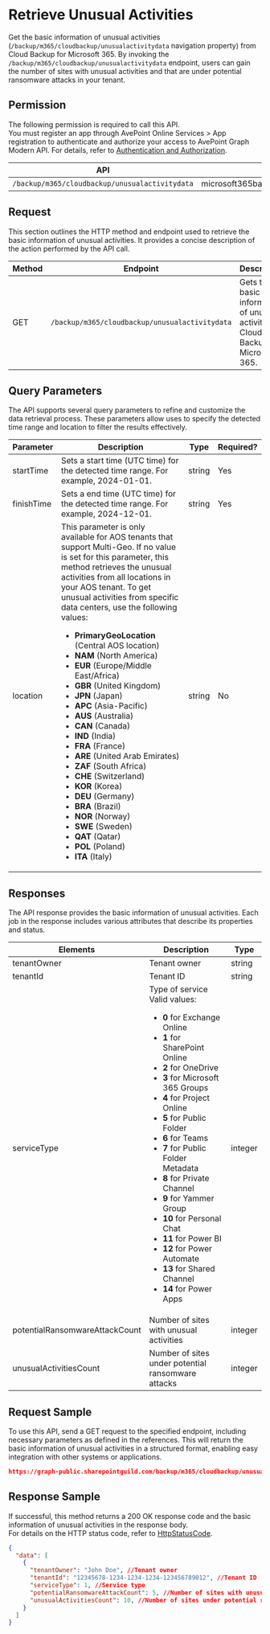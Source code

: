 # Retrieve Unusual Activities

Get the basic information of unusual activities (`/backup/m365/cloudbackup/unusualactivitydata` navigation property) from Cloud Backup for Microsoft 365. By invoking the `/backup/m365/cloudbackup/unusualactivitydata` endpoint, users can gain the number of sites with unusual activities and that are under potential ransomware attacks in your tenant.

## Permission

The following permission is required to call this API.  
You must register an app through AvePoint Online Services > App registration to authenticate and authorize your access to AvePoint Graph Modern API. For details, refer to [Authentication and Authorization](https://learn.avepoint.com/docs/Use-AvePoint-Graph-Modern-API.html#authentication-and-authorization).

| API   | Permission |
|---|---|
|`/backup/m365/cloudbackup/unusualactivitydata` | microsoft365backup.unusualActivity.read.all|

## Request

This section outlines the HTTP method and endpoint used to retrieve the basic information of unusual activities. It provides a concise description of the action performed by the API call.  

| Method | Endpoint | Description |
| --- | --- | --- |
| GET | `/backup/m365/cloudbackup/unusualactivitydata` | Gets the basic information of unusual activities in Cloud Backup for Microsoft 365. |

## Query Parameters

The API supports several query parameters to refine and customize the data retrieval process. These parameters allow uses to specify the detected time range and location to filter the results effectively.  


| Parameter  | Description | Type   | Required? |
|------------|-------------|--------|-----------|
| startTime  | Sets a start time (UTC time) for the detected time range. For example, 2024-01-01.| string | Yes |
| finishTime    | Sets a end time (UTC time) for the detected time range. For example, 2024-12-01. | string | Yes |
| location   | This parameter is only available for AOS tenants that support Multi-Geo. If no value is set for this parameter, this method retrieves the unusual activities from all locations in your AOS tenant. To get unusual activities from specific data centers, use the following values: <ul><li>**PrimaryGeoLocation** (Central AOS location)</li> <li>**NAM** (North America)</li> <li>**EUR** (Europe/Middle East/Africa)</li> <li>**GBR** (United Kingdom)</li> <li>**JPN** (Japan)</li> <li>**APC** (Asia-Pacific)</li> <li>**AUS** (Australia)</li> <li>**CAN** (Canada)</li> <li>**IND** (India)</li> <li>**FRA** (France)</li>    <li>**ARE** (United Arab Emirates)</li> <li>**ZAF** (South Africa)</li> <li>**CHE** (Switzerland)</li> <li>**KOR** (Korea)</li> <li>**DEU** (Germany)</li> <li>**BRA** (Brazil)</li> <li>**NOR** (Norway)</li> <li>**SWE** (Sweden)</li> <li>**QAT** (Qatar)</li> <li>**POL** (Poland)</li> <li>**ITA** (Italy)</li></ul>     | string | No |

## Responses

The API response provides the basic information of unusual activities. Each job in the response includes various attributes that describe its properties and status.

| Elements | Description | Type   |
| --- | --- | --- |
| tenantOwner | Tenant owner | string |
| tenantId | Tenant ID | string |
| serviceType | Type of service <br> Valid values: <br> <ul><li> **0** for Exchange Online <br> </li><li>**1** for  SharePoint Online <br> </li><li>**2** for OneDrive <br> </li><li>**3** for Microsoft 365 Groups <br> </li><li>**4** for Project Online <br> </li><li>**5** for Public Folder <br> </li><li>**6** for Teams <br> </li><li>**7** for Public Folder Metadata <br> </li><li>**8** for Private Channel <br> </li><li> **9** for Yammer Group <br> </li><li>**10** for Personal Chat <br> </li><li>**11** for Power BI <br> </li><li>**12** for Power Automate <br> </li><li>**13** for Shared Channel <br> </li><li>**14** for Power Apps</li></ul> | integer |
| potentialRansomwareAttackCount  | Number of sites with unusual activities | integer |
| unusualActivitiesCount | Number of sites under potential ransomware attacks | integer |

## Request Sample

To use this API, send a GET request to the specified endpoint, including necessary parameters as defined in the references. This will return the basic information of unusual activities in a structured format, enabling easy integration with other systems or applications.  

```json
https://graph-public.sharepointguild.com/backup/m365/cloudbackup/unusualactivitydata?StartTime=2024-01-01&FinishTime=2024-12-30?Location=BRA
```

## Response Sample

If successful, this method returns a 200 OK response code and the basic information of unusual activities in the response body.  
For details on the HTTP status code, refer to [HttpStatusCode](https://learn.avepoint.com/docs/Use-AvePoint-Graph-Modern-API.html#http-status-code).

```json
{
  "data": [
    {
      "tenantOwner": "John Doe", //Tenant owner
      "tenantId": "12345678-1234-1234-1234-123456789012", //Tenant ID
      "serviceType": 1, //Service type
      "potentialRansomwareAttackCount": 5, //Number of sites with unusual activities
      "unusualActivitiesCount": 10, //Number of sites under potential ransomware attacks
    }
  ]
}
```